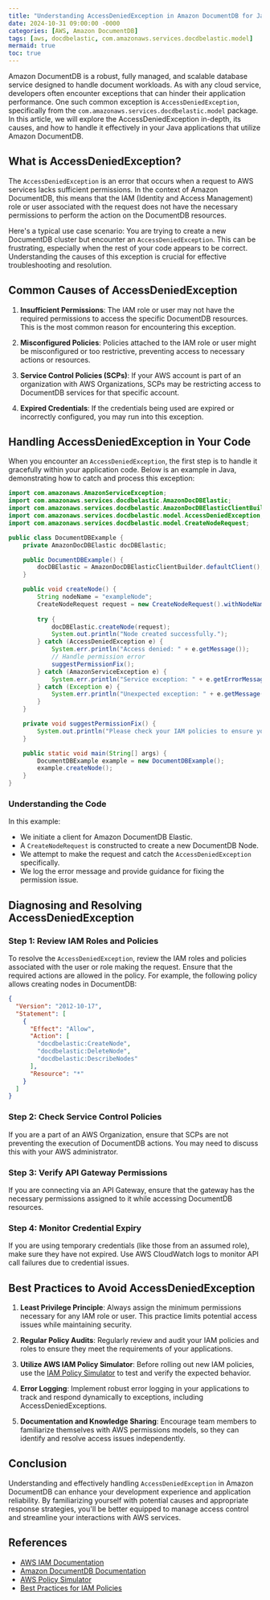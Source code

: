 ```yaml
---
title: "Understanding AccessDeniedException in Amazon DocumentDB for Java Developers"
date: 2024-10-31 09:00:00 -0000
categories: [AWS, Amazon DocumentDB]
tags: [aws, docdbelastic, com.amazonaws.services.docdbelastic.model]
mermaid: true
toc: true
---
```



Amazon DocumentDB is a robust, fully managed, and scalable database service designed to handle document workloads. As with any cloud service, developers often encounter exceptions that can hinder their application performance. One such common exception is `AccessDeniedException`, specifically from the `com.amazonaws.services.docdbelastic.model` package. In this article, we will explore the AccessDeniedException in-depth, its causes, and how to handle it effectively in your Java applications that utilize Amazon DocumentDB.

## What is AccessDeniedException?

The `AccessDeniedException` is an error that occurs when a request to AWS services lacks sufficient permissions. In the context of Amazon DocumentDB, this means that the IAM (Identity and Access Management) role or user associated with the request does not have the necessary permissions to perform the action on the DocumentDB resources.

Here's a typical use case scenario: You are trying to create a new DocumentDB cluster but encounter an `AccessDeniedException`. This can be frustrating, especially when the rest of your code appears to be correct. Understanding the causes of this exception is crucial for effective troubleshooting and resolution.

## Common Causes of AccessDeniedException

1. **Insufficient Permissions**: The IAM role or user may not have the required permissions to access the specific DocumentDB resources. This is the most common reason for encountering this exception.
   
2. **Misconfigured Policies**: Policies attached to the IAM role or user might be misconfigured or too restrictive, preventing access to necessary actions or resources.

3. **Service Control Policies (SCPs)**: If your AWS account is part of an organization with AWS Organizations, SCPs may be restricting access to DocumentDB services for that specific account.

4. **Expired Credentials**: If the credentials being used are expired or incorrectly configured, you may run into this exception.

## Handling AccessDeniedException in Your Code

When you encounter an `AccessDeniedException`, the first step is to handle it gracefully within your application code. Below is an example in Java, demonstrating how to catch and process this exception:

```java
import com.amazonaws.AmazonServiceException;
import com.amazonaws.services.docdbelastic.AmazonDocDBElastic;
import com.amazonaws.services.docdbelastic.AmazonDocDBElasticClientBuilder;
import com.amazonaws.services.docdbelastic.model.AccessDeniedException;
import com.amazonaws.services.docdbelastic.model.CreateNodeRequest;

public class DocumentDBExample {
    private AmazonDocDBElastic docDBElastic;

    public DocumentDBExample() {
        docDBElastic = AmazonDocDBElasticClientBuilder.defaultClient();
    }

    public void createNode() {
        String nodeName = "exampleNode";
        CreateNodeRequest request = new CreateNodeRequest().withNodeName(nodeName);
        
        try {
            docDBElastic.createNode(request);
            System.out.println("Node created successfully.");
        } catch (AccessDeniedException e) {
            System.err.println("Access denied: " + e.getMessage());
            // Handle permission error
            suggestPermissionFix();
        } catch (AmazonServiceException e) {
            System.err.println("Service exception: " + e.getErrorMessage());
        } catch (Exception e) {
            System.err.println("Unexpected exception: " + e.getMessage());
        }
    }

    private void suggestPermissionFix() {
        System.out.println("Please check your IAM policies to ensure you have 'docdbelastic:CreateNode' permission.");
    }

    public static void main(String[] args) {
        DocumentDBExample example = new DocumentDBExample();
        example.createNode();
    }
}
```

### Understanding the Code

In this example:
- We initiate a client for Amazon DocumentDB Elastic.
- A `CreateNodeRequest` is constructed to create a new DocumentDB Node.
- We attempt to make the request and catch the `AccessDeniedException` specifically.
- We log the error message and provide guidance for fixing the permission issue.

## Diagnosing and Resolving AccessDeniedException

### Step 1: Review IAM Roles and Policies

To resolve the `AccessDeniedException`, review the IAM roles and policies associated with the user or role making the request. Ensure that the required actions are allowed in the policy. For example, the following policy allows creating nodes in DocumentDB:

```json
{
  "Version": "2012-10-17",
  "Statement": [
    {
      "Effect": "Allow",
      "Action": [
        "docdbelastic:CreateNode",
        "docdbelastic:DeleteNode",
        "docdbelastic:DescribeNodes"
      ],
      "Resource": "*"
    }
  ]
}
```

### Step 2: Check Service Control Policies

If you are a part of an AWS Organization, ensure that SCPs are not preventing the execution of DocumentDB actions. You may need to discuss this with your AWS administrator.

### Step 3: Verify API Gateway Permissions

If you are connecting via an API Gateway, ensure that the gateway has the necessary permissions assigned to it while accessing DocumentDB resources.

### Step 4: Monitor Credential Expiry

If you are using temporary credentials (like those from an assumed role), make sure they have not expired. Use AWS CloudWatch logs to monitor API call failures due to credential issues.

## Best Practices to Avoid AccessDeniedException

1. **Least Privilege Principle**: Always assign the minimum permissions necessary for any IAM role or user. This practice limits potential access issues while maintaining security.

2. **Regular Policy Audits**: Regularly review and audit your IAM policies and roles to ensure they meet the requirements of your applications.

3. **Utilize AWS IAM Policy Simulator**: Before rolling out new IAM policies, use the [IAM Policy Simulator](https://docs.aws.amazon.com/IAM/latest/UserGuide/access_policies_testing-policies.html) to test and verify the expected behavior.

4. **Error Logging**: Implement robust error logging in your applications to track and respond dynamically to exceptions, including AccessDeniedExceptions.

5. **Documentation and Knowledge Sharing**: Encourage team members to familiarize themselves with AWS permissions models, so they can identify and resolve access issues independently.

## Conclusion

Understanding and effectively handling `AccessDeniedException` in Amazon DocumentDB can enhance your development experience and application reliability. By familiarizing yourself with potential causes and appropriate response strategies, you'll be better equipped to manage access control and streamline your interactions with AWS services.

## References

- [AWS IAM Documentation](https://docs.aws.amazon.com/IAM/latest/UserGuide/introduction.html)
- [Amazon DocumentDB Documentation](https://docs.aws.amazon.com/documentdb/latest/devguide/what-is.html)
- [AWS Policy Simulator](https://docs.aws.amazon.com/IAM/latest/UserGuide/access_policies_testing-policies.html)
- [Best Practices for IAM Policies](https://docs.aws.amazon.com/IAM/latest/UserGuide/access_policies_best-practices.html)